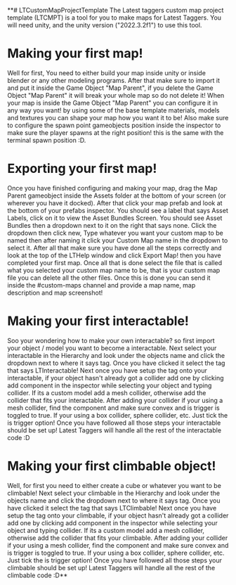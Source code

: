 **# LTCustomMapProjectTemplate
The Latest taggers custom map project template (LTCMPT) is a tool for you to make maps for Latest Taggers. You will need unity, and the unity version ("2022.3.2f1") to use this tool.

# Making your first map!
Well for first, You need to either build your map inside unity or inside blender or any other modeling programs.
After that make sure to import it and put it inside the Game Object "Map Parent", if you delete the Game Object "Map Parent" it will break your whole map so do not delete it!
When your map is inside the Game Object "Map Parent" you can configure it in any way you want! by using some of the base template materials, models and textures you can shape your map how you want it to be!
Also make sure to configure the spawn point gameobjects position inside the inspector to make sure the player spawns at the right position! this is the same with the terminal spawn position :D.

# Exporting your first map!
Once you have finished configuring and making your map, drag the Map Parent gameobject inside the Assets folder at the bottom of your screen (or wherever you have it docked).
After that click your map prefab and look at the bottom of your prefabs inspector. You should see a label that says Asset Labels, click on it to view the Asset Bundles Screen.
You should see Asset Bundles then a dropdown next to it on the right that says none. Click the dropdown then click new, Type whatever you want your custom map to be named then after naming it click your Custom Map name in the dropdown to select it.
After all that make sure you have done all the steps correctly and look at the top of the LTHelp window and click Export Map! then you have completed your first map.
Once all that is done select the file that is called what you selected your custom map name to be, that is your custom map file you can delete all the other files. Once this is done you can send it inside the #custom-maps channel and provide a map name, map description and map screenshot!

# Making your first interactable!
Soo your wondering how to make your own interactable? so first import your object / model you want to become a interactable.
Next select your interactable in the Hierarchy and look under the objects name and click the dropdown next to where it says tag. Once you have clicked it select the tag that says LTInteractable!
Next once you have setup the tag onto your interactable, if your object hasn't already got a collider add one by clicking add component in the inspector while selecting your object and typing collider. If its a custom model add a mesh collider, otherwise add the collider that fits your interactable.
After adding your collider if your using a mesh collider, find the component and make sure convex and is trigger is toggled to true. If your using a box collider, sphere collider, etc. Just tick the is trigger option!
Once you have followed all those steps your interactable should be set up! Latest Taggers will handle all the rest of the interactable code :D

# Making your first climbable object!
Well, for first you need to either create a cube or whatever you want to be climbable!
Next select your climbable in the Hierarchy and look under the objects name and click the dropdown next to where it says tag. Once you have clicked it select the tag that says LTClimbable!
Next once you have setup the tag onto your climbable, if your object hasn't already got a collider add one by clicking add component in the inspector while selecting your object and typing collider. If its a custom model add a mesh collider, otherwise add the collider that fits your climbable.
After adding your collider if your using a mesh collider, find the component and make sure convex and is trigger is toggled to true. If your using a box collider, sphere collider, etc. Just tick the is trigger option!
Once you have followed all those steps your climbable should be set up! Latest Taggers will handle all the rest of the climbable code :D**
